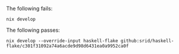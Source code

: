 The following fails:
```
nix develop
```

The following passes:

```
nix develop --override-input haskell-flake github:srid/haskell-flake/c301f31092a74a6acde9d98d6431ea0a9952ca0f
```
